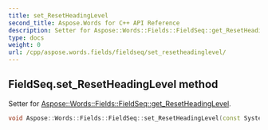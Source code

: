```yaml
---
title: set_ResetHeadingLevel
second_title: Aspose.Words for C++ API Reference
description: Setter for Aspose::Words::Fields::FieldSeq::get_ResetHeadingLevel. 
type: docs
weight: 0
url: /cpp/aspose.words.fields/fieldseq/set_resetheadinglevel/
---
```

## FieldSeq.set_ResetHeadingLevel method


Setter for [Aspose::Words::Fields::FieldSeq::get_ResetHeadingLevel](./get_resetheadinglevel/).

```cpp
void Aspose::Words::Fields::FieldSeq::set_ResetHeadingLevel(const System::String &value)
```

